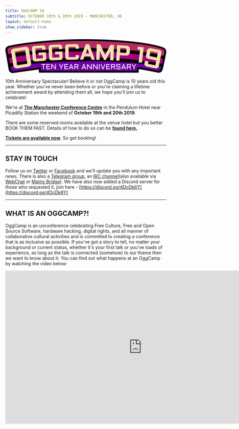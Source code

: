 ```yaml
---
title: OGGCAMP 19
subtitle: OCTOBER 19th & 20th 2019 - MANCHESTER, UK
layout: default-home
show_sidebar: true
---
```

            
<img src="/assets/img/oggcamp-19-logo-wordmark.png" alt="OggCamp19 logo" class="banner-logo" />

10th Anniversary Spectacular! Believe it or not OggCamp is 10 years old this year. Whether you've never been before or you're claiming a lifetime achievement award by attending them all, we hope you'll join us to celebrate!

We're at <a href="https://www.pendulumhotel.co.uk/">**The Manchester Conference Centre**</a> in the Pendulum Hotel near Picadilly Station the weekend of **October 19th and 20th 2019**.

There are some reserved rooms available at the venue hotel but you better BOOK THEM FAST. Details of how to do so can be <strong><a href="/news/accommodation/">found here.</a></strong>

<a href="/tickets">**Tickets are available now**</a>. So get booking!

<hr />
<!--
<h2>LATEST NEWS</h2>

<ul>
  {% for post in site.posts limit:3 %}
    <li>
      <a href="{{ post.url }}">{{ post.title }}</a> ({{ post.date | date_to_long_string }})
    </li>
  {% endfor %}
</ul>

See more [news](/news).

<hr />
-->
<h2>STAY IN TOUCH</h2>

Follow us on [Twitter](https://twitter.com/OggCamp) or [Facebook](https://www.facebook.com/OggCamp) and we'll update you with any important news. There is also a [Telegram group](https://t.me/joinchat/AAAAAAsF-xo4ol9jAjNW8A), an [IRC channel](irc://irc.freenode.net/oggcamp)(also available via [WebChat](http://webchat.freenode.net?channels=%23oggcamp) or [Matrix Bridge](https://matrix.to/#/#freenode_#oggcamp:matrix.org)). We have also now added a Discord server for those who requested it, join here - [https://discord.gg/4DcDk6Y](https://discord.gg/4DcDk6Y)

<hr />

<h2>WHAT IS AN OGGCAMP?!</h2>

OggCamp is an unconference celebrating Free Culture, Free and Open Source Software, hardware hacking, digital rights, and all manner of collaborative cultural activities and is committed to creating a conference that is as inclusive as possible. If you've got a story to tell, no matter your background or current status, whether it's your first talk or you've loads of experience, as long as the talk is connected (somehow) to our theme then we want to know about it. You can find out what happens at an OggCamp by watching the video below:

<iframe class="YouTubeEmbed" src="https://www.youtube.com/embed/K15PIGuiLKw" width="853" height="480" frameborder="0" allowfullscreen="allowfullscreen"></iframe>

